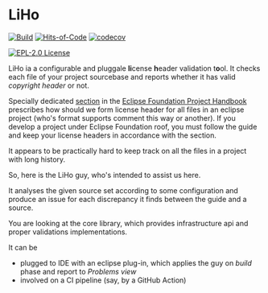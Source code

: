 # LiHo


[![Build](https://github.com/arsysop/liho/workflows/Java%20CI/badge.svg)](https://github.com/arsysop/liho/actions?query=workflow%3A%22Java+CI%22)
[![Hits-of-Code](https://hitsofcode.com/github/arsysop/liho)](https://hitsofcode.com/view/github/arsysop/liho)
[![codecov](https://codecov.io/gh/arsysop/liho/branch/master/graph/badge.svg)](https://codecov.io/gh/arsysop/liho)

[![EPL-2.0 License](https://img.shields.io/badge/License-EPL--2.0-brightgreen.svg)](https://github.com/arsysop/liho/blob/master/LICENSE)

LiHo ia a configurable and pluggale **li**cense **h**eader validation t**o**ol. 
It checks each file of your project sourcebase and reports whether it has valid *copyright header* or not.  

Specially dedicated [section](https://www.eclipse.org/projects/handbook/#ip-copyright-headers) 
in the [Eclipse Foundation Project Handbook](https://www.eclipse.org/projects/handbook/) prescribes 
how should we form license header for all files in an eclipse project 
(who's format supports comment this way or another). If you develop a project under Eclipse Foundation roof,
 you must follow  the guide and keep your license headers in accordance with the section.  

It appears to be practically hard to keep track on all the files in a project with long history.

So, here is the LiHo guy, who's intended to assist us here. 

It analyses the given source set according to some configuration and produce an issue 
for each discrepancy it finds between the guide and a source.   

You are looking at the core library, which provides infrastructure api and proper validations implementations. 

It can be
 - plugged to IDE with an eclipse plug-in, which applies the guy on *build* phase and report to *Problems view*
 - involved on a CI pipeline (say, by a GitHub Action)
